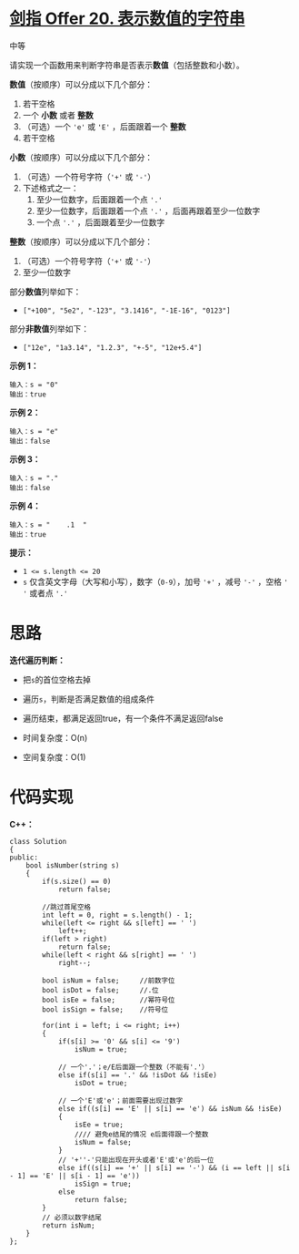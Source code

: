 # [剑指 Offer 20. 表示数值的字符串](https://leetcode.cn/problems/biao-shi-shu-zhi-de-zi-fu-chuan-lcof/)

中等



请实现一个函数用来判断字符串是否表示**数值**（包括整数和小数）。

**数值**（按顺序）可以分成以下几个部分：

1. 若干空格
2. 一个 **小数** 或者 **整数**
3. （可选）一个 `'e'` 或 `'E'` ，后面跟着一个 **整数**
4. 若干空格

**小数**（按顺序）可以分成以下几个部分：

1. （可选）一个符号字符（`'+'` 或 `'-'`）
2. 下述格式之一：
   1. 至少一位数字，后面跟着一个点 `'.'`
   2. 至少一位数字，后面跟着一个点 `'.'` ，后面再跟着至少一位数字
   3. 一个点 `'.'` ，后面跟着至少一位数字

**整数**（按顺序）可以分成以下几个部分：

1. （可选）一个符号字符（`'+'` 或 `'-'`）
2. 至少一位数字

部分**数值**列举如下：

- `["+100", "5e2", "-123", "3.1416", "-1E-16", "0123"]`

部分**非数值**列举如下：

- `["12e", "1a3.14", "1.2.3", "+-5", "12e+5.4"]`

 

**示例 1：**

```
输入：s = "0"
输出：true
```

**示例 2：**

```
输入：s = "e"
输出：false
```

**示例 3：**

```
输入：s = "."
输出：false
```

**示例 4：**

```
输入：s = "    .1  "
输出：true
```

 

**提示：**

- `1 <= s.length <= 20`
- `s` 仅含英文字母（大写和小写），数字（`0-9`），加号 `'+'` ，减号 `'-'` ，空格 `' '` 或者点 `'.'`



# 思路

**迭代遍历判断：**

- 把`s`的首位空格去掉
- 遍历`s`，判断是否满足数值的组成条件
- 遍历结束，都满足返回true，有一个条件不满足返回false

- 时间复杂度：O(n)
- 空间复杂度：O(1)



# 代码实现

**C++：**

```
class Solution
{
public:
    bool isNumber(string s)
    {
        if(s.size() == 0)
            return false;

        //跳过首尾空格
        int left = 0, right = s.length() - 1;
        while(left <= right && s[left] == ' ')
            left++;
        if(left > right)
            return false;
        while(left < right && s[right] == ' ')
            right--;

        bool isNum = false;     //前数字位
        bool isDot = false;     //.位
        bool isEe = false;      //幂符号位
        bool isSign = false;    //符号位

        for(int i = left; i <= right; i++)
        {
            if(s[i] >= '0' && s[i] <= '9')
                isNum = true;

            // 一个'.'；e/E后面跟一个整数（不能有'.'）
            else if(s[i] == '.' && !isDot && !isEe)
                isDot = true;
            
            // 一个'E'或'e'；前面需要出现过数字
            else if((s[i] == 'E' || s[i] == 'e') && isNum && !isEe)
            {
                isEe = true;
                //// 避免e结尾的情况 e后面得跟一个整数
                isNum = false;
            }
            // '+''-'只能出现在开头或者'E'或'e'的后一位
            else if((s[i] == '+' || s[i] == '-') && (i == left || s[i - 1] == 'E' || s[i - 1] == 'e'))
                isSign = true;
            else
                return false;
        }
        // 必须以数字结尾
        return isNum;
    }
};
```

